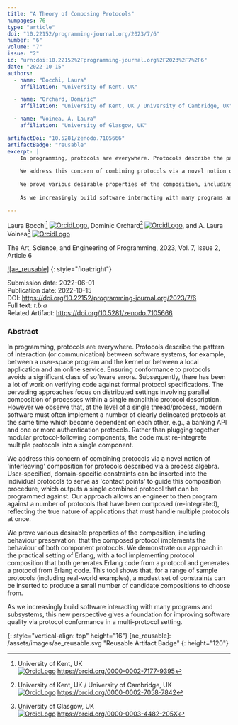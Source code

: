```yaml
---
title: "A Theory of Composing Protocols"
numpages: 76
type: "article"
doi: "10.22152/programming-journal.org/2023/7/6"
number: "6"
volume: "7"
issue: "2"
id: "urn:doi:10.22152%2Fprogramming-journal.org%2F2023%2F7%2F6"
date: "2022-10-15"
authors: 
  - name: "Bocchi, Laura"
    affiliation: "University of Kent, UK"

  - name: "Orchard, Dominic"
    affiliation: "University of Kent, UK / University of Cambridge, UK"

  - name: "Voinea, A. Laura"
    affiliation: "University of Glasgow, UK"

artifactDoi: "10.5281/zenodo.7105666"
artifactBadge: "reusable"
excerpt: |
    In programming, protocols are everywhere. Protocols describe the pattern of interaction (or communication) between software systems, for example, between a user-space program and the kernel or between a local application and an online service. Ensuring conformance to protocols avoids a significant class of software errors. Subsequently, there has been a lot of work on verifying code against formal protocol specifications. The pervading approaches focus on distributed settings involving parallel composition of processes within a single monolithic protocol description. However we observe that, at the level of a single thread/process, modern software must often implement a number of clearly delineated protocols at the same time which become dependent on each other, e.g., a banking API and one or more authentication protocols. Rather than plugging together modular protocol-following components, the code must re-integrate multiple protocols into a single component.
    
    We address this concern of combining protocols via a novel notion of 'interleaving' composition for protocols described via a process algebra. User-specified, domain-specific constraints can be inserted into the individual protocols to serve as 'contact points' to guide this composition procedure, which outputs a single combined protocol that can be programmed against. Our approach allows an engineer to then program against a number of protocols that have been composed (re-integrated), reflecting the true nature of applications that must handle multiple protocols at once.
    
    We prove various desirable properties of the composition, including behaviour preservation: that the composed protocol implements the behaviour of both component protocols. We demonstrate our approach in the practical setting of Erlang, with a tool implementing protocol composition that both generates Erlang code from a protocol and generates a protocol from Erlang code. This tool shows that, for a range of sample protocols (including real-world examples), a modest set of constraints can be inserted to produce a small number of candidate compositions to choose from.
    
    As we increasingly build software interacting with many programs and subsystems, this new perspective gives a foundation for improving software quality via protocol conformance in a multi-protocol setting.

---
```

Laura Bocchi[^1] [![OrcidLogo]](https://orcid.org/0000-0002-7177-9395), Dominic Orchard[^2] [![OrcidLogo]](https://orcid.org/0000-0002-7058-7842), and A. Laura Voinea[^3] [![OrcidLogo]](https://orcid.org/0000-0003-4482-205X)

The Art, Science, and Engineering of Programming, 2023, Vol. 7, Issue 2, Article 6

[![ae_reusable]](https://doi.org/10.5281/zenodo.7105666)
{: style="float:right"}

Submission date: 2022-06-01  
Publication date: 2022-10-15  
DOI: <https://doi.org/10.22152/programming-journal.org/2023/7/6>  
Full text: *t.b.a*  
Related Artifact: <https://doi.org/10.5281/zenodo.7105666>  


### Abstract

In programming, protocols are everywhere. Protocols describe the pattern of interaction (or communication) between software systems, for example, between a user-space program and the kernel or between a local application and an online service. Ensuring conformance to protocols avoids a significant class of software errors. Subsequently, there has been a lot of work on verifying code against formal protocol specifications. The pervading approaches focus on distributed settings involving parallel composition of processes within a single monolithic protocol description. However we observe that, at the level of a single thread/process, modern software must often implement a number of clearly delineated protocols at the same time which become dependent on each other, e.g., a banking API and one or more authentication protocols. Rather than plugging together modular protocol-following components, the code must re-integrate multiple protocols into a single component.

We address this concern of combining protocols via a novel notion of 'interleaving' composition for protocols described via a process algebra. User-specified, domain-specific constraints can be inserted into the individual protocols to serve as 'contact points' to guide this composition procedure, which outputs a single combined protocol that can be programmed against. Our approach allows an engineer to then program against a number of protocols that have been composed (re-integrated), reflecting the true nature of applications that must handle multiple protocols at once.

We prove various desirable properties of the composition, including behaviour preservation: that the composed protocol implements the behaviour of both component protocols. We demonstrate our approach in the practical setting of Erlang, with a tool implementing protocol composition that both generates Erlang code from a protocol and generates a protocol from Erlang code. This tool shows that, for a range of sample protocols (including real-world examples), a modest set of constraints can be inserted to produce a small number of candidate compositions to choose from.

As we increasingly build software interacting with many programs and subsystems, this new perspective gives a foundation for improving software quality via protocol conformance in a multi-protocol setting.


[^1]: University of Kent, UK  
    [![OrcidLogo]](https://orcid.org/0000-0002-7177-9395) <https://orcid.org/0000-0002-7177-9395>

[^2]: University of Kent, UK / University of Cambridge, UK  
    [![OrcidLogo]](https://orcid.org/0000-0002-7058-7842) <https://orcid.org/0000-0002-7058-7842>

[^3]: University of Glasgow, UK  
    [![OrcidLogo]](https://orcid.org/0000-0003-4482-205X) <https://orcid.org/0000-0003-4482-205X>


[OrcidLogo]: /assets/images/orcid.svg "Orcid Logo"
{: style="vertical-align: top" height="16"}
[ae_reusable]: /assets/images/ae_reusable.svg "Reusable Artifact Badge"
{: height="120"}
